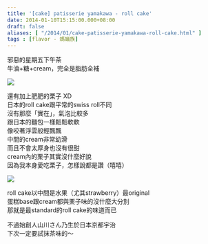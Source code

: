 ```yaml
---
title: '[cake] patisserie yamakawa - roll cake'
date: 2014-01-10T15:15:00.000+08:00
draft: false
aliases: [ "/2014/01/cake-patisserie-yamakawa-roll-cake.html" ]
tags : [flavor - 螞蟻族]
---
```


邪惡的星期五下午茶  
牛油+糖+cream，完全是脂肪全補  

[![](https://4.bp.blogspot.com/-Tj9CJgGNaBI/XCioayXfP7I/AAAAAAAADZc/xIr7C6ud_DUIj6YUQKpdhZabS_qANoD1QCLcBGAs/s640/03.jpg)](https://4.bp.blogspot.com/-Tj9CJgGNaBI/XCioayXfP7I/AAAAAAAADZc/xIr7C6ud_DUIj6YUQKpdhZabS_qANoD1QCLcBGAs/s1600/03.jpg)

還有加上肥肥的栗子 XD  
日本的roll cake跟平常的swiss roll不同  
沒有那麼「實在」，氣泡比較多  
跟日本的麵包一樣鬆鬆軟軟  
像咬著浮雲般輕飄飄  
中間的cream非常幼滑  
而且不會太厚身也沒有很甜  
cream內的栗子其實沒什麼好說  
因為我本身愛吃栗子，怎樣說都是讚（嘻嘻）  

[![](https://4.bp.blogspot.com/-fvIj2VQXlz0/XCioibE4EvI/AAAAAAAADZk/0s0x_6odgA0HOaH9JNmC0XM2jOLJfw1AQCLcBGAs/s640/04.jpg)](https://4.bp.blogspot.com/-fvIj2VQXlz0/XCioibE4EvI/AAAAAAAADZk/0s0x_6odgA0HOaH9JNmC0XM2jOLJfw1AQCLcBGAs/s1600/04.jpg)

roll cake以中間是水果（尤其strawberry）最original  
蛋糕base跟cream都與栗子味的沒什麼大分別  
那就是最standard的roll cake的味道而已  
  
  
不過始創人山川さん乃生於日本京都宇治  
下次一定要試抹茶味的～